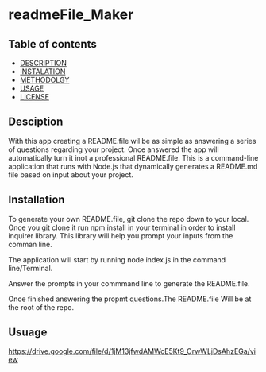 # readmeFile_Maker
## Table of contents
  * [DESCRIPTION](#description)
  * [INSTALATION](#installation)
  * [METHODOLGY](#requirements)
  * [USAGE](#usage)
  * [LICENSE](#contact-me)

## Desciption
With this app creating a README.file wil be as simple as answering a series of questions regarding your project. Once answered the app will automatically turn it inot a professional README.file.
This is a command-line application that runs with Node.js that dynamically generates a README.md file based on input about your project.

## Installation 
To generate your own README.file, git clone the repo down to your local. 
Once you git clone it run npm install in your terminal in order to install inquirer library. This library will help you prompt your inputs from the comman line.

The application will start by running node index.js in the command line/Terminal.

Answer the prompts in your commmand line to generate the README.file.

Once finished answering the propmt questions.The README.file Will be at the root of the repo.

## Usuage
https://drive.google.com/file/d/1jM13jfwdAMWcE5Kt9_OrwWLjDsAhzEGa/view




